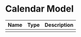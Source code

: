 # Calendar Model

| Name          | Type          | Description   |
|---------------|---------------|---------------|
|               |               |               |

